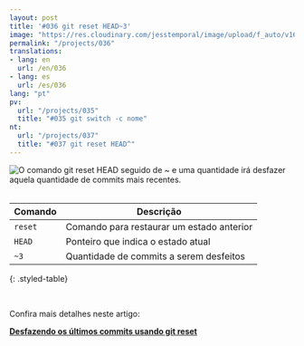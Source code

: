 ```yaml
---
layout: post
title: '#036 git reset HEAD~3'
image: "https://res.cloudinary.com/jesstemporal/image/upload/f_auto/v1642878677/gitfichas/pt/036/thumbnail_roxgrs.jpg"
permalink: "/projects/036"
translations:
- lang: en
  url: /en/036
- lang: es
  url: /es/036
lang: "pt"
pv:
  url: "/projects/035"
  title: "#035 git switch -c nome"
nt:
  url: "/projects/037"
  title: "#037 git reset HEAD^"
---
```


<img alt="O comando git reset HEAD seguido de ~ e uma quantidade irá desfazer aquela quantidade de commits mais recentes." src="https://res.cloudinary.com/jesstemporal/image/upload/v1642878677/gitfichas/pt/036/full_mstasz.jpg"><br><br>

| Comando | Descrição |
|---------|-------------|
| `reset` | Comando para restaurar um estado anterior |
| `HEAD` | Ponteiro que indica o estado atual |
| `~3` | Quantidade de commits a serem desfeitos |
{: .styled-table}

<br>

Confira mais detalhes neste artigo:

<a href="https://jtemporal.com/desfazendo-um-ou-mais-commits/?utm_source=gitfichas">
  <strong>Desfazendo os últimos commits usando git reset</strong>
</a>
